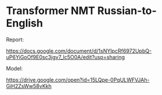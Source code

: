 # Transformer NMT Russian-to-English
Report:

https://docs.google.com/document/d/1sNYlpcRf6972UpbQ-uP6YiGoOf9E0sc3jgv7_lc5O0A/edit?usp=sharing

Model:

https://drive.google.com/open?id=15LQpe-0PqULWFVJAh-GiH2ZsWw58vKkh
